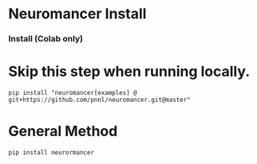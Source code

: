# Neuromancer Install
### Install (Colab only)
# Skip this step when running locally.

```
pip install "neuromancer[examples] @ git+https://github.com/pnnl/neuromancer.git@master"
```

# General Method
```
pip install neurormancer
```